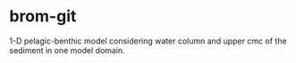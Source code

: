 # brom-git
1-D pelagic-benthic model considering water column and upper cmc of the sediment in one model domain.
